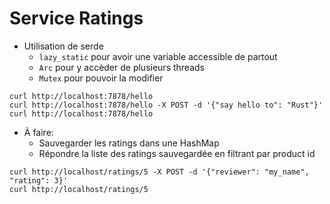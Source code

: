 # Service Ratings

* Utilisation de serde
  * `lazy_static` pour avoir une variable accessible de partout
  * `Arc` pour y accèder de plusieurs threads
  * `Mutex` pour pouvoir la modifier

```
curl http://localhost:7878/hello
curl http://localhost:7878/hello -X POST -d '{"say hello to": "Rust"}'
curl http://localhost:7878/hello
```

* À faire:
  * Sauvegarder les ratings dans une HashMap
  * Répondre la liste des ratings sauvegardée en filtrant par product id

```
curl http://localhost/ratings/5 -X POST -d '{"reviewer": "my_name", "rating": 3}'
curl http://localhost/ratings/5
```
